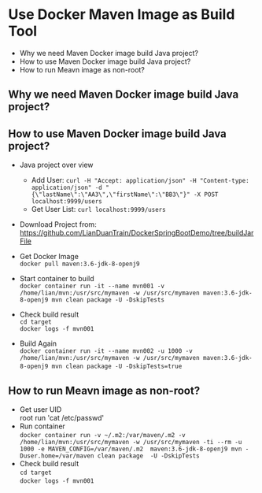 # Use Docker Maven Image as Build Tool
- Why we need Maven Docker image build Java project?
- How to use Maven Docker image build  Java project?  
- How to run Meavn image as non-root?  
## Why we need Maven Docker image build Java project?  
## How to use Maven Docker image build Java project?
- Java project over view 
  - Add User: 
    `curl -H "Accept: application/json" -H "Content-type: application/json" -d "{\"lastName\":\"AA3\",\"firstName\":\"BB3\"}" -X POST localhost:9999/users`
  - Get User List: 
    `curl localhost:9999/users`
- Download Project from:  
https://github.com/LianDuanTrain/DockerSpringBootDemo/tree/buildJarFile   
- Get Docker Image  
    `docker pull maven:3.6-jdk-8-openj9`  
- Start container to build  
   `docker container run -it --name mvn001 -v /home/lian/mvn:/usr/src/mymaven -w /usr/src/mymaven maven:3.6-jdk-8-openj9 mvn clean package -U -DskipTests`
- Check build result  
   `cd target`    
   `docker logs -f mvn001`

- Build Again   
   `docker container run -it --name mvn002 -u 1000 -v /home/lian/mvn:/usr/src/mymaven -w /usr/src/mymaven maven:3.6-jdk-8-openj9 mvn clean package -U -DskipTests=true`   
## How to run Meavn image as non-root?  
- Get user UID  
root run 'cat /etc/passwd'  
- Run container   
`docker container run -v ~/.m2:/var/maven/.m2 -v /home/lian/mvn:/usr/src/mymaven -w /usr/src/mymaven -ti --rm -u 1000 -e MAVEN_CONFIG=/var/maven/.m2  maven:3.6-jdk-8-openj9 mvn -Duser.home=/var/maven clean package  -U -DskipTests`     
- Check build result  
   `cd target`    
   `docker logs -f mvn001`      



